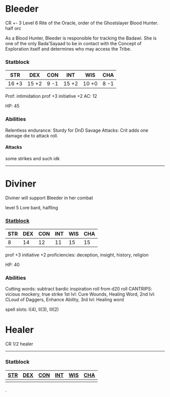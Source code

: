 # Bleeder
CR +- 3
Level 6 Rite of the Oracle, order of the Ghostslayer Blood Hunter. half orc

As a Blood Hunter, Bleeder is responsible for tracking the Badawi. She is one of the only Bada'Sayaad to be in contact with the Concept of Exploration itself and determines who may access the Tribe.

### Statblock
| STR   | DEX   | CON  | INT   | WIS   | CHA  |
| ----- | ----- | ---- | ----- | ----- | ---- |
| 16 +3 | 15 +2 | 9 -1 | 15 +2 | 10 +0 | 8 -1 |

Prof: intimidation
prof +3 initiative +2
AC: 12

HP: 45
### Abilities
Relentless endurance: Sturdy for DnD
Savage Attacks: Crit adds one damage die to attack roll.
 #### Attacks
 some strikes and such idk
 
-----
# Diviner
Diviner will support Bleeder in her combat

level 5 Lore bard, halfling
### [Statblock](https://chicken-dinner.com/5e/5e-point-buy.html#halfling&dragonmarkofhealing&8&12&12&11&14&15&0&0&27&15&8&19&15&12&9&7&5&4&3&2&1&0&1&2&4&6&9&4&4&4&4&4&4)


| STR | DEX | CON | INT | WIS | CHA |
| --- | --- | --- | --- | --- | --- |
| 8   | 14  | 12  | 11  | 15  | 15  |
prof +3 initiative +2
proficiencies: deception, insight, history, religion

HP: 40
### Abilities
Cutting words: subtract bardic inspiration roll from d20 roll
CANTRIPS: vicious mockery, true strike
1st lvl: Cure Wounds, Healing Word, 
2nd lvl: CLoud of Daggers, Enhance Ability, 
3rd lvl:
Healing word

spell slots: I(4), II(3), III(2)

# Healer
CR 1/2 healer

---
### Statblock
| [STR](https://www.dandwiki.com/wiki/5e_SRD:Strength "5e SRD:Strength") | [DEX](https://www.dandwiki.com/wiki/5e_SRD:Dexterity "5e SRD:Dexterity") | [CON](https://www.dandwiki.com/wiki/5e_SRD:Constitution "5e SRD:Constitution") | [INT](https://www.dandwiki.com/wiki/5e_SRD:Intelligence "5e SRD:Intelligence") | [WIS](https://www.dandwiki.com/wiki/5e_SRD:Wisdom "5e SRD:Wisdom") | [CHA](https://www.dandwiki.com/wiki/5e_SRD:Charisma "5e SRD:Charisma") |
| ---------------------------------------------------------------------- | ------------------------------------------------------------------------ | ------------------------------------------------------------------------------ | ------------------------------------------------------------------------------ | ------------------------------------------------------------------ | ---------------------------------------------------------------------- |
|                                                                        |                                                                          |                                                                                |                                                                                |                                                                    |                                                                        |
.

